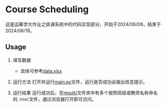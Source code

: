 # Course Scheduling
这是运筹学大作业之排课系统中的代码实现部分，开始于2024/06/08，结束于2024/06/19。

## Usage
1. 填写数据
    * 具体可参考[data.xlsx](data.xlsx)

2. 运行方法
打开并运行[main.py](main.py)文件，运行是否成功会输出信息提示。

3. 运行结果
运行成功后，在[result/](./result/)文件夹中有多个按照班级或教师名称命名的`.html`文件，通过浏览器打开即可访问。
